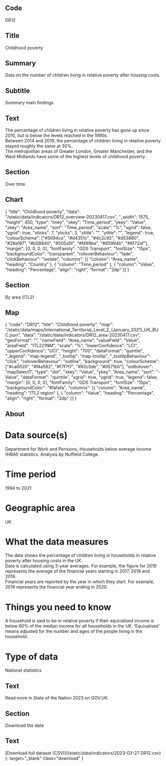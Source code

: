 ## Code
DR12

## Title
Childhood poverty

## Summary
Data on the number of children living in relative poverty after housing costs.

## Subtitle
Summary main findings

## Text
The percentage of children living in relative poverty has gone up since 2010, but is below the levels reached in the 1990s.<br>
Between 2014 and 2019, the percentage of children living in relative poverty stayed roughly the same at 30%.<br>
The metropolitan areas of Greater London, Greater Manchester, and the West Midlands have some of the highest levels of childhood poverty.

## Section
Over time

## Chart
{ "title": "Childhood poverty", "data": "/static/data/indicators/DR12_overview-20230417.csv", "_width": 1575, "height": 450, "type": "liney", "xkey": "Time_period", "ykey": "Value", "zkey": "Area_name", "sort": "Time_period", "scale": "%", "xgrid": false, "ygrid": true, "xticks": 7, "yticks": 3, "xtitle": "", "ytitle": "", "legend": true, "colourScheme": ["#5694ca", "#d4351c", "#4c2c92", "#d53880", "#28a197", "#b58840", "#505a5f", "#f499be", "#85994b", "#6f72af"], "margin": [0, 0, 0, 0], "fontFamily": "GDS Transport", "fontSize": "15px", "backgroundColor": "transparent", "rolloverBehaviour": "fade", "clickBehaviour": "isolate", "columns": [{ "column": "Area_name", "heading": "Country" }, { "column": "Time_period" }, { "column": "Value", "heading": "Percentage", "align": "right", "format": "2dp" }] }

## Section
By area (ITL2)

## Map
{ "code": "DR12", "title": "Childhood poverty", "map": "/static/data/maps/International_Territorial_Level_2_(January_2021)_UK_BUC.json", "data": "/static/data/indicators/DR12_area-20230417.csv", "geoFormat": "", "nameField": "Area_name", "valueField": "Value", "areaField": "ITL221NM", "scale": "%", "lowerConfidence": "LCI", "upperConfidence": "UCI", "height": "700", "dataFormat": "quintile", "_legend": "map-legend", "_tooltip": "map-tooltip", "_tooltipBehaviour": "click", "rolloverBehaviour": "outline", "background": true, "colourScheme": ["#ca0020", "#f4a582", "#f7f7f7", "#92c5de", "#0571b0"], "onRollover": "mapSelect1", "type": "dot", "xkey": "Value", "ykey": "Area_name", "sort": "-Value", "dataFormat": "quintile", "xgrid": true, "ygrid": true, "legend": false, "margin": [0, 0, 0, 0], "fontFamily": "GDS Transport", "fontSize": "15px", "backgroundColor": "#fafafa", "columns": [{ "column": "Area_name", "heading": "ITL2 region" }, { "column": "Value", "heading": "Percentage", "align": "right", "format": "2dp" }] }

## About
# Data source(s)
Department for Work and Pensions, Households below average income (HBAI) statistics. Analysis by Nuffield College.

# Time period
1994 to 2021

# Geographic area
UK

# What the data measures
The data shows the percentage of children living in households in relative poverty after housing costs in the UK.<br>
Data is calculated using 3-year averages. For example, the figure for 2019 represents the average of the financial years starting in 2017, 2018 and 2019.<br>
Financial years are reported by the year in which they start. For example, 2019 represents the financial year ending in 2020.

# Things you need to know
A household is said to be in relative poverty if their equivalised income is below 60% of the median income for all households in the UK. ‘Equivalised’ means adjusted for the number and ages of the people living in the household.

# Type of data
National statistics

## Text
Read more in State of the Nation 2023 on GOV.UK.

## Section
Download the data

## Text
[Download full dataset (CSV)](/static/data/indicators/2023-03-27 DR12.csv){: target="_blank" class="download" }
